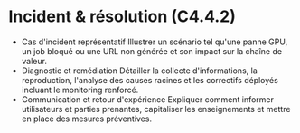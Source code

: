 # Incident & résolution (C4.4.2)

- Cas d'incident représentatif
  Illustrer un scénario tel qu'une panne GPU, un job bloqué ou une URL non générée et son impact sur la chaîne de valeur.
- Diagnostic et remédiation
  Détailler la collecte d'informations, la reproduction, l'analyse des causes racines et les correctifs déployés incluant le monitoring renforcé.
- Communication et retour d'expérience
  Expliquer comment informer utilisateurs et parties prenantes, capitaliser les enseignements et mettre en place des mesures préventives.
